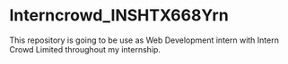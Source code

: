 # Interncrowd_INSHTX668Yrn
This repository is going to be use as Web Development intern with Intern Crowd Limited throughout my internship.
